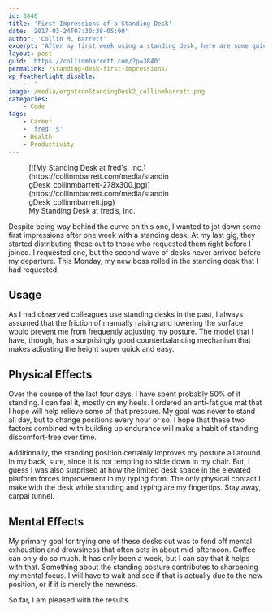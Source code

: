 ```yaml
---
id: 3840
title: 'First Impressions of a Standing Desk'
date: '2017-03-24T07:30:38-05:00'
author: 'Collin M. Barrett'
excerpt: 'After my first week using a standing desk, here are some quick first impressions on the resulting physical and mental effects.'
layout: post
guid: 'https://collinmbarrett.com/?p=3840'
permalink: /standing-desk-first-impressions/
wp_featherlight_disable:
    - ''
image: /media/ergotronStandingDesk2_collinmbarrett.png
categories:
    - Code
tags:
    - Career
    - 'fred''s'
    - Health
    - Productivity
---
```


<figure aria-describedby="caption-attachment-3847" class="wp-caption alignright" id="attachment_3847" style="width: 278px">[![My Standing Desk at fred's, Inc.](https://collinmbarrett.com/media/standingDesk_collinmbarrett-278x300.jpg)](https://collinmbarrett.com/media/standingDesk_collinmbarrett.jpg)<figcaption class="wp-caption-text" id="caption-attachment-3847">My Standing Desk at fred’s, Inc.</figcaption></figure>

Despite being way behind the curve on this one, I wanted to jot down some first impressions after one week with a standing desk. At my last gig, they started distributing these out to those who requested them right before I joined. I requested one, but the second wave of desks never arrived before my departure. This Monday, my new boss rolled in the standing desk that I had requested.

## Usage

As I had observed colleagues use standing desks in the past, I always assumed that the friction of manually raising and lowering the surface would prevent me from frequently adjusting my posture. The model that I have, though, has a surprisingly good counterbalancing mechanism that makes adjusting the height super quick and easy.

## Physical Effects

Over the course of the last four days, I have spent probably 50% of it standing. I can feel it, mostly on my heels. I ordered an anti-fatigue mat that I hope will help relieve some of that pressure. My goal was never to stand all day, but to change positions every hour or so. I hope that these two factors combined with building up endurance will make a habit of standing discomfort-free over time.

Additionally, the standing position certainly improves my posture all around. In my back, sure, since it is not tempting to slide down in my chair. But, I guess I was also surprised at how the limited desk space in the elevated platform forces improvement in my typing form. The only physical contact I make with the desk while standing and typing are my fingertips. Stay away, carpal tunnel.

## Mental Effects

My primary goal for trying one of these desks out was to fend off mental exhaustion and drowsiness that often sets in about mid-afternoon. Coffee can only do so much. It has only been a week, but I can say that it helps with that. Something about the standing posture contributes to sharpening my mental focus. I will have to wait and see if that is actually due to the new position, or if it is merely the newness.

So far, I am pleased with the results.<small></small>